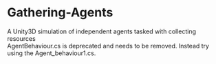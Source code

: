 # Gathering-Agents
A Unity3D simulation of independent agents tasked with collecting resources
<br/> AgentBehaviour.cs is deprecated and needs to be removed. Instead try using the Agent_behaviour1.cs.
